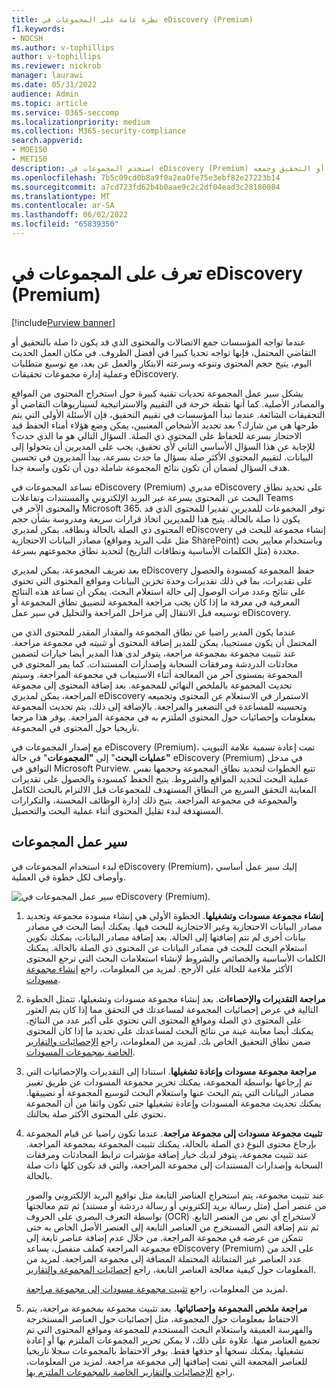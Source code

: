 ```yaml
---
title: نظرة عامة على المجموعات في eDiscovery (Premium)
f1.keywords:
- NOCSH
ms.author: v-tophillips
author: v-tophillips
ms.reviewer: nickrob
manager: laurawi
ms.date: 05/31/2022
audience: Admin
ms.topic: article
ms.service: O365-seccomp
ms.localizationpriority: medium
ms.collection: M365-security-compliance
search.appverid:
- MOE150
- MET150
description: استخدم المجموعات في eDiscovery (Premium) للبحث عن المحتوى المرتبط بحالتك أو التحقيق وجمعه.
ms.openlocfilehash: 7b5c09cd0b8a9f0a2ea0fe75e3ebf82e27223b14
ms.sourcegitcommit: a7cd723fd62b4b0aae9c2c2df04ead3c28180084
ms.translationtype: MT
ms.contentlocale: ar-SA
ms.lasthandoff: 06/02/2022
ms.locfileid: "65839350"
---
```

# <a name="learn-about-collections-in-ediscovery-premium"></a>تعرف على المجموعات في eDiscovery (Premium)

[!include[Purview banner](../includes/purview-rebrand-banner.md)]

عندما تواجه المؤسسات جمع الاتصالات والمحتوى الذي قد يكون ذا صلة بالتحقيق أو التقاضي المحتمل، فإنها تواجه تحديا كبيرا في أفضل الظروف. في مكان العمل الحديث اليوم، يتيح حجم المحتوى وتنوعه وسرعته الابتكار والعمل عن بعد، مع توسيع متطلبات وعملية إدارة مجموعات تحقيقات eDiscovery.

يشكل سير عمل المجموعة تحديات تقنية كبيرة حول استخراج المحتوى من المواقع والمصادر الأصلية. كما أنها نقطة حرجة في التقييم والاستراتيجية لسيناريوهات التقاضي أو التحقيقات الشائعة. عندما تبدأ المؤسسات في تقييم التحقيق، فإن الأسئلة الأولى التي يتم طرحها هي من شارك؟ بعد تحديد الأشخاص المعنيين، يمكن وضع هؤلاء أمناء الحفظ قيد الاحتجاز بسرعة للحفاظ على المحتوى ذي الصلة. السؤال التالي هو ما الذي حدث؟ للإجابة عن هذا السؤال الأساسي الثاني لأي تحقيق، يجب على المديرين أن يتحولوا إلى البيانات. لتقييم المحتوى الأكثر صلة بسؤال ما حدث بسرعة، يبدأ المديرون في تحسين هدف السؤال لضمان أن تكون نتائج المجموعة شاملة دون أن تكون واسعة جدا.

تساعد المجموعات في eDiscovery (Premium) مديري eDiscovery على تحديد نطاق البحث عن المحتوى بسرعة عبر البريد الإلكتروني والمستندات وتفاعلات Teams والمحتوى الآخر في Microsoft 365. توفر المجموعات للمديرين تقديرا للمحتوى الذي قد يكون ذا صلة بالحالة. يتيح هذا للمديرين اتخاذ قرارات سريعة ومدروسة بشأن حجم المحتوى ذي الصلة بالحالة ونطاقه. يمكن لمديري eDiscovery إنشاء مجموعة للبحث في مصادر البيانات الاحتجازية (مثل علب البريد ومواقع SharePoint) وباستخدام معايير بحث محددة (مثل الكلمات الأساسية ونطاقات التاريخ) لتحديد نطاق مجموعتهم بسرعة.

بعد تعريف المجموعة، يمكن لمديري eDiscovery حفظ المجموعة كمسودة والحصول على تقديرات، بما في ذلك تقديرات وحدة تخزين البيانات ومواقع المحتوى التي تحتوي على نتائج وعدد مرات الوصول إلى حالة استعلام البحث. يمكن أن تساعد هذه النتائج المعرفية في معرفة ما إذا كان يجب مراجعة المجموعة لتضييق نطاق المجموعة أو توسيعه قبل الانتقال إلى مراحل المراجعة والتحليل في سير عمل eDiscovery.

عندما يكون المدير راضيا عن نطاق المجموعة والمقدار المقدر للمحتوى الذي من المحتمل أن يكون مستجيبا، يمكن للمدير إضافة المحتوى أو *تثبيته* في مجموعة مراجعة. عند تثبيت مجموعة بمجموعة مراجعة، يتوفر لدى هذا المدير أيضا خيارات لتضمين محادثات الدردشة ومرفقات السحابة وإصدارات المستندات. كما يمر المحتوى في المجموعة بمستوى آخر من المعالجة أثناء الاستيعاب في مجموعة المراجعة. وسيتم تحديث المجموعة بالملخص النهائي للمجموعة. بعد إضافة المحتوى إلى مجموعة المراجعة، يمكن لمديري eDiscovery الاستمرار في الاستعلام عن المحتوى وتجميعه وتحسينه للمساعدة في التصغير والمراجعة. بالإضافة إلى ذلك، يتم تحديث المجموعة بمعلومات وإحصائيات حول المحتوى الملتزم به في مجموعة المراجعة. يوفر هذا مرجعا تاريخيا حول المحتوى في المجموعة.

مع إصدار المجموعات في eDiscovery (Premium)، تمت إعادة تسمية علامة التبويب **"عمليات البحث**" إلى **"المجموعات**" في حالة eDiscovery (Premium) في مدخل التوافق في Microsoft Purview. تتبع الخطوات لتحديد نطاق المجموعة وحجمها نفس عملية البحث لتحديد المواقع والشروط. يتيح الحفظ كمسودة والحصول على تقديرات المعاينة التحقق السريع من النطاق المستهدف للمجموعات قبل الالتزام بالبحث الكامل والمجموعة في مجموعة المراجعة. يتيح ذلك إدارة الوظائف المحسنة، والتكرارات المستهدفة لبدء تقليل المحتوى أثناء عملية البحث والتحصيل.

## <a name="collections-workflow"></a>سير عمل المجموعات

لبدء استخدام المجموعات في eDiscovery (Premium)، إليك سير عمل أساسي وأوصاف لكل خطوة في العملية.

![سير عمل المجموعات في eDiscovery (Premium).](../media/CollectionsWorkflow.png)

1. **إنشاء مجموعة مسودات وتشغيلها**. الخطوة الأولى هي إنشاء مسودة مجموعة وتحديد مصادر البيانات الاحتجازية وغير الاحتجازية للبحث فيها. يمكنك أيضا البحث في مصادر بيانات أخرى لم تتم إضافتها إلى الحالة. بعد إضافة مصادر البيانات، يمكنك تكوين استعلام البحث للبحث في مصادر البيانات عن المحتوى ذي الصلة بالحالة. يمكنك الكلمات الأساسية والخصائص والشروط لإنشاء استعلامات البحث التي ترجع المحتوى الأكثر ملاءمة للحالة على الأرجح. لمزيد من المعلومات، راجع [إنشاء مجموعة مسودات](create-draft-collection.md).

2. **مراجعة التقديرات والإحصاءات**. بعد إنشاء مجموعة مسودات وتشغيلها، تتمثل الخطوة التالية في عرض إحصائيات المجموعة لمساعدتك في التحقق مما إذا كان يتم العثور على المحتوى ذي الصلة ومواقع المحتوى التي تحتوي على أكبر عدد من النتائج. يمكنك أيضا معاينة عينة من نتائج البحث لمساعدتك على تحديد ما إذا كان المحتوى ضمن نطاق التحقيق الخاص بك. لمزيد من المعلومات، راجع [الإحصائيات والتقارير الخاصة بمجموعات المسودات](collection-statistics-reports.md#statistics-and-reports-for-draft-collections).

3. **مراجعة مجموعة مسودات وإعادة تشغيلها**. استنادا إلى التقديرات والإحصائيات التي تم إرجاعها بواسطة المجموعة، يمكنك تحرير مجموعة المسودات عن طريق تغيير مصادر البيانات التي يتم البحث عنها واستعلام البحث لتوسيع المجموعة أو تضييقها. يمكنك تحديث مجموعة المسودات وإعادة تشغيلها حتى تكون واثقا من أن المجموعة تحتوي على المحتوى الأكثر صلة بحالتك.

4. **تثبيت مجموعة مسودات إلى مجموعة مراجعة**. عندما تكون راضيا عن قيام المجموعة بإرجاع محتوى النوع ذي الصلة بالحالة، يمكنك تثبيت المجموعة بمجموعة المراجعة. عند تثبيت مجموعة، يتوفر لديك خيار إضافة مؤشرات ترابط المحادثات ومرفقات السحابة وإصدارات المستندات إلى مجموعة المراجعة، والتي قد تكون كلها ذات صلة بالحالة.

   عند تثبيت مجموعة، يتم استخراج العناصر التابعة مثل تواقيع البريد الإلكتروني والصور من عنصر أصل (مثل رسالة بريد إلكتروني أو رسالة دردشة أو مستند) ثم تتم معالجتها بواسطة التعرف البصري على الحروف (OCR) لاستخراج أي نص من العنصر التابع. ثم تتم إضافة النص المستخرج من العناصر التابعة إلى العنصر الأصل الخاص به حتى تتمكن من عرضه في مجموعة المراجعة. من خلال عدم إضافة عناصر تابعة إلى مجموعة المراجعة كملف منفصل، يساعد eDiscovery (Premium) على الحد من عدد العناصر غير المتماثلة المحتملة المضافة إلى مجموعة المراجعة. لمزيد من المعلومات حول كيفية معالجة العناصر التابعة، راجع [إحصائيات المجموعة والتقارير](collection-statistics-reports.md#collection-contents).

   لمزيد من المعلومات، راجع [تثبيت مجموعة مسودات إلى مجموعة مراجعة](commit-draft-collection.md).

5. **مراجعة ملخص المجموعة وإحصائياتها**. بعد تثبيت مجموعة بمجموعة مراجعة، يتم الاحتفاظ بمعلومات حول المجموعة، مثل إحصائيات حول العناصر المستخرجة والفهرسة العميقة واستعلام البحث المستخدم للمجموعة ومواقع المحتوى التي تم تجميع العناصر منها. علاوة على ذلك، لا يمكن تحرير المجموعات الملتزم بها أو إعادة تشغيلها. يمكنك نسخها أو حذفها فقط. يوفر الاحتفاظ بالمجموعات سجلا تاريخيا للعناصر المجمعة التي تمت إضافتها إلى مجموعة مراجعة. لمزيد من المعلومات، راجع [الإحصائيات والتقارير الخاصة بالمجموعات الملتزم بها](collection-statistics-reports.md#statistics-and-reports-for-committed-collections).
